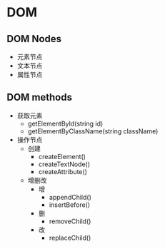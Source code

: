 # DOM

## DOM Nodes
- 元素节点
- 文本节点
- 属性节点

## DOM methods
- 获取元素
	- getElementById(string id)
	- getElementByClassName(string className)
- 操作节点
	- 创建
		- createElement()
		- createTextNode()
		- createAttribute()
	- 增删改
		- 增
			- appendChild()
			- insertBefore()
		- 删
			- removeChild()
		- 改
			- replaceChild()